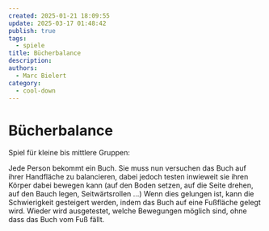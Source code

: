 ```yaml
---
created: 2025-01-21 18:09:55
update: 2025-03-17 01:48:42
publish: true
tags:
  - spiele
title: Bücherbalance
description: 
authors:
  - Marc Bielert
category:
  - cool-down
---
```


#  Bücherbalance

Spiel für kleine bis mittlere Gruppen:

Jede Person bekommt ein Buch.
Sie muss nun versuchen das Buch auf ihrer Handfläche zu balancieren, dabei jedoch testen inwieweit sie ihren Körper dabei bewegen kann (auf den Boden setzen, auf die Seite drehen, auf den Bauch legen, Seitwärtsrollen …)
Wenn dies gelungen ist, kann die Schwierigkeit gesteigert werden, indem das Buch auf eine Fußfläche gelegt wird.
Wieder wird ausgetestet, welche Bewegungen möglich sind, ohne dass das Buch vom Fuß fällt.
